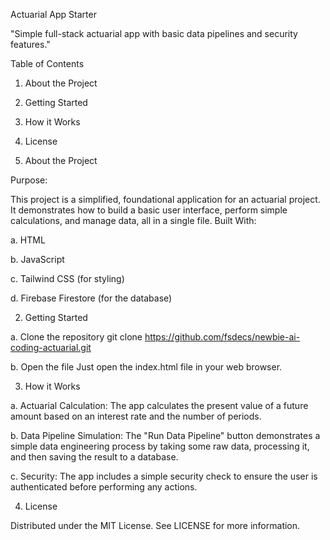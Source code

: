 Actuarial App Starter

"Simple full-stack actuarial app with basic data pipelines and security features."

Table of Contents
1. About the Project
2. Getting Started
3. How it Works
4. License


1. About the Project

Purpose:

This project is a simplified, foundational application for an actuarial project. It demonstrates how to build a basic user interface, perform simple calculations, and manage data, all in a single file. Built With:

a. HTML

b. JavaScript

c. Tailwind CSS (for styling)

d. Firebase Firestore (for the database)

2. Getting Started

a. Clone the repository
git clone https://github.com/fsdecs/newbie-ai-coding-actuarial.git

b. Open the file
Just open the index.html file in your web browser.

3. How it Works

a. Actuarial Calculation: The app calculates the present value of a future amount based on an interest rate and the number of periods.

b. Data Pipeline Simulation: The "Run Data Pipeline" button demonstrates a simple data engineering process by taking some raw data, processing it, and then saving the result to a database.

c. Security: The app includes a simple security check to ensure the user is authenticated before performing any actions.

4. License

Distributed under the MIT License. See LICENSE for more information.
